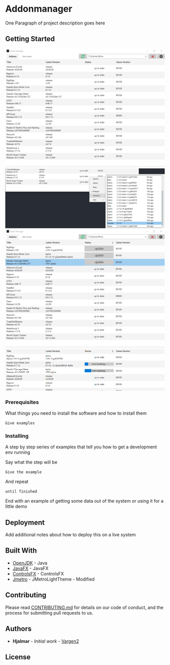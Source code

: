 # Addonmanager

One Paragraph of project description goes here

## Getting Started

![Alt text](/readme/img1.png?raw=true "Optional Title")
![Alt text](/readme/img2.png?raw=true "Optional Title")
![Alt text](/readme/img3.png?raw=true "Optional Title")
![Alt text](/readme/img4.png?raw=true "Optional Title")

### Prerequisites

What things you need to install the software and how to install them

```
Give examples
```

### Installing

A step by step series of examples that tell you how to get a development env running

Say what the step will be

```
Give the example
```

And repeat

```
until finished
```

End with an example of getting some data out of the system or using it for a little demo







## Deployment

Add additional notes about how to deploy this on a live system

## Built With

* [OpenJDK](https://openjdk.java.net/) - Java
* [JavaFX](https://openjfx.io/) - JavaFX
* [ControlsFX](https://github.com/controlsfx/controlsfx) - ControlsFX
* [Jmetro](https://github.com/JFXtras/jfxtras-styles) - JMetroLightTheme - Modified


## Contributing

Please read [CONTRIBUTING.md](https://gist.github.com/PurpleBooth/b24679402957c63ec426) for details on our code of conduct, and the process for submitting pull requests to us.

## Authors

* **Hjalmar** - *Initial work* - [Vargen2](https://github.com/Vargen2)

## License
